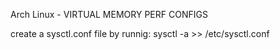 Arch Linux - VIRTUAL MEMORY PERF CONFIGS

create a sysctl.conf file by runnig: sysctl -a >> /etc/sysctl.conf
